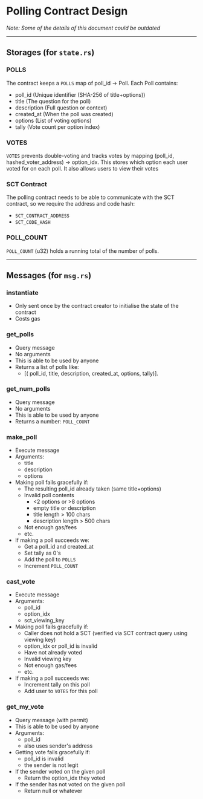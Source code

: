 
# Polling Contract Design

*Note: Some of the details of this document could be outdated*

---

## Storages (for `state.rs`)

### POLLS
The contract keeps a `POLLS` map of poll_id -> Poll.
Each Poll contains:
- poll_id   (Unique identifier (SHA-256 of title+options))
- title     (The question for the poll)
- description     (Full question or context)
- created_at     (When the poll was created)
- options     (List of voting options)
- tally     (Vote count per option index)

### VOTES
`VOTES` prevents double-voting and tracks votes by mapping (poll_id, hashed_voter_address) -> option_idx. This stores which option each user voted for on each poll. It also allows users to view their votes

### SCT Contract
The polling contract needs to be able to communicate with the SCT contract, so we require the address and code hash:
- `SCT_CONTRACT_ADDRESS`
- `SCT_CODE_HASH`

### POLL_COUNT
`POLL_COUNT` (u32) holds a running total of the number of polls.

---

## Messages (for `msg.rs`)

### instantiate
- Only sent once by the contract creator to initialise the state of the contract
- Costs gas

### get_polls
- Query message
- No arguments
- This is able to be used by anyone
- Returns a list of polls like: 
   - [( poll_id, title, description, created_at, options, tally)].

### get_num_polls
- Query message
- No arguments
- This is able to be used by anyone
- Returns a number: `POLL_COUNT`

### make_poll
- Execute message
- Arguments:
   - title
   - description
   - options
- Making poll fails gracefully if:
   - The resulting poll_id already taken (same title+options)
   - Invalid poll contents 
     - <2 options or >8 options
     - empty title or description
     - title length > 100 chars
     - description length > 500 chars
   - Not enough gas/fees
   - etc.
- If making a poll succeeds we:
   - Get a poll_id and created_at
   - Set tally as 0's
   - Add the poll to `POLLS`
   - Increment `POLL_COUNT`


### cast_vote
- Execute message
- Arguments:
   - poll_id
   - option_idx
   - sct_viewing_key
- Making poll fails gracefully if:
   - Caller does not hold a SCT (verified via SCT contract query using viewing key)
   - option_idx or poll_id is invalid
   - Have not already voted
   - Invalid viewing key
   - Not enough gas/fees
   - etc.
- If making a poll succeeds we:
   - Increment tally on this poll
   - Add user to `VOTES` for this poll

### get_my_vote
- Query message (with permit)
- This is able to be used by anyone
- Arguments:
   - poll_id
   - also uses sender's address
- Getting vote fails gracefully if:
   - poll_id is invalid
   - the sender is not legit
- If the sender voted on the given poll
   - Return the option_idx they voted
- If the sender has not voted on the given poll
   - Return null or whatever
